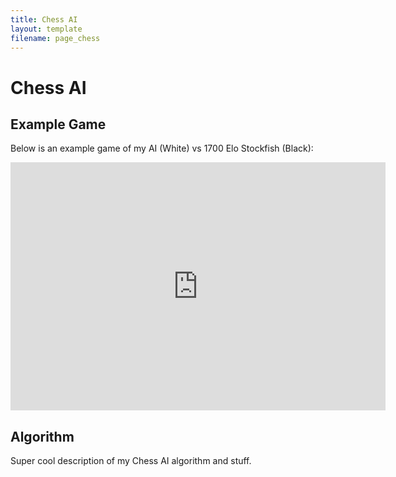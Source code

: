 ```yaml
---
title: Chess AI
layout: template
filename: page_chess
--- 
```


# Chess AI

## Example Game
Below is an example game of my AI (White) vs 1700 Elo Stockfish (Black):

<iframe src="https://lichess.org/embed/RnfWEqsc?theme=auto&bg=auto"
width=600 height=397 frameborder=0></iframe>

## Algorithm
Super cool description of my Chess AI algorithm and stuff.
